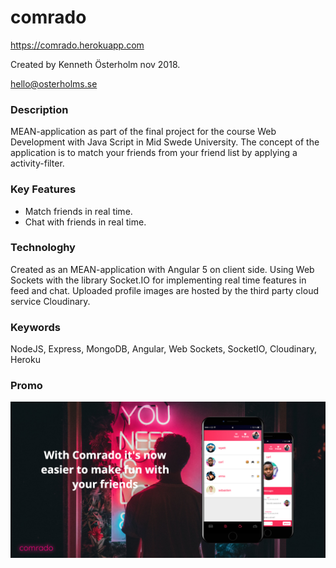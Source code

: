 # comrado
https://comrado.herokuapp.com

Created by Kenneth Österholm nov 2018.

hello@osterholms.se


### Description

MEAN-application as part of the final project for the course Web Development with Java Script in Mid Swede University.
The concept of the application is to match your friends from your friend list by applying a activity-filter.


### Key Features
<ul>
  <li>Match friends in real time.</li>
  <li>Chat with friends in real time.</li>
</ul>

### Technologhy
Created as an MEAN-application with Angular 5 on client side.
Using Web Sockets with the library Socket.IO for implementing real time features in feed and chat.
Uploaded profile images are hosted by the third party cloud service Cloudinary.

### Keywords

NodeJS, Express, MongoDB, Angular, Web Sockets, SocketIO, Cloudinary, Heroku

### Promo
![Example of app](promo.jpg?raw=true)
